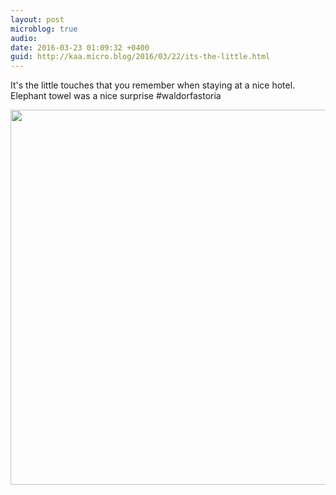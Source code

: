 ```yaml
---
layout: post
microblog: true
audio: 
date: 2016-03-23 01:09:32 +0400
guid: http://kaa.micro.blog/2016/03/22/its-the-little.html
---
```

It's the little touches that you remember when staying at a nice hotel. Elephant towel was a nice surprise #waldorfastoria

<img src="http://www.kaa.bz/uploads/2018/475a435678.jpg" width="600" height="600" />
